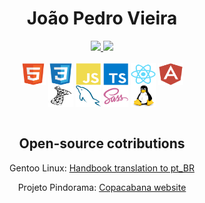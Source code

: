 <h1 align="center">João Pedro Vieira</h1>

<div align="center">
  <a href="https://github.com/JoaoP-Vieira">
  <img height="180em" src="https://github-readme-stats.vercel.app/api?username=JoaoP-Vieira&show_icons=true&theme=merko&include_all_commits=true&count_private=true"/>
  <img height="180em" src="https://github-readme-stats.vercel.app/api/top-langs/?username=JoaoP-Vieira&layout=compact&langs_count=7&theme=merko"/></a>
</div>

<div style="display: inline_block" align="center"><br>
  <img align="center" alt="HTML" height="35" width="40" src="https://raw.githubusercontent.com/devicons/devicon/master/icons/html5/html5-original.svg">
  <img align="center" alt="CSS" height="35" width="40" src="https://raw.githubusercontent.com/devicons/devicon/master/icons/css3/css3-original.svg">
  <img align="center" alt="Javascript" height="35" width="40" src="https://raw.githubusercontent.com/devicons/devicon/master/icons/javascript/javascript-plain.svg">
  <img align="center" alt="TypeScript" height="35" width="40" src="https://raw.githubusercontent.com/devicons/devicon/master/icons/typescript/typescript-plain.svg">
  <img align="center" alt="React" height="35" width="40" src="https://raw.githubusercontent.com/devicons/devicon/master/icons/react/react-original.svg">
  <img align="center" alt="Angular" height="35" width="40" src="https://github.com/devicons/devicon/blob/master/icons/angularjs/angularjs-plain.svg">
  
  <br>
  <img align="center" alt="Sql Server" height="35" width="40" src="https://github.com/devicons/devicon/blob/master/icons/microsoftsqlserver/microsoftsqlserver-plain.svg">
  <img align="center" alt="MySQL" height="35" width="40" src="https://raw.githubusercontent.com/devicons/devicon/master/icons/mysql/mysql-original.svg">
  <img align="center" alt="SASS" height="35" width="40" src="https://raw.githubusercontent.com/devicons/devicon/master/icons/sass/sass-original.svg">
  <img align="center" alt="Linux" height="35" width="40" src="https://raw.githubusercontent.com/devicons/devicon/master/icons/linux/linux-original.svg">
</div>

<div style="display: block" align="center"><br>
  <h2>Open-source cotributions</h2>
  
  <p>Gentoo Linux: <a href="https://wiki.gentoo.org/wiki/Handbook:AMD64/pt-br">
    Handbook translation to pt_BR 
  </a></p>
  <p>Projeto Pindorama: <a href="https://github.com/Projeto-Pindorama">
    Copacabana website
  </a></p>
</div>
